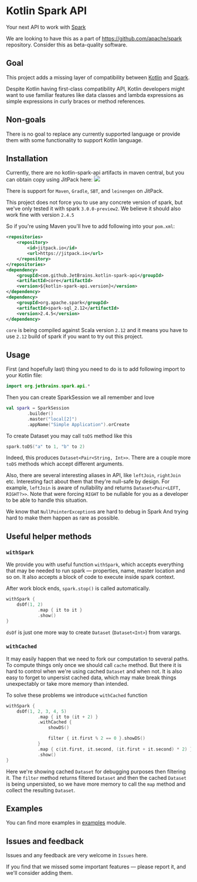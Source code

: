 # Kotlin Spark API


Your next API to work with  [Spark](https://spark.apache.org/)

We are looking to have this as a part of https://github.com/apache/spark repository. Consider this as beta-quality software.

## Goal

This project adds a missing layer of compatibility between [Kotlin](https://kotlinlang.org/) and [Spark](https://spark.apache.org/).

Despite Kotlin having first-class compatibility API, Kotlin developers might want to use familiar features like data classes and lambda expressions as simple expressions in curly braces or method references.

## Non-goals

There is no goal to replace any currently supported language or provide them with some functionality to support Kotlin language.

## Installation

Currently, there are no kotlin-spark-api artifacts in maven central, but you can obtain copy using JitPack here: [![](https://jitpack.io/v/JetBrains/kotlin-spark-api.svg)](https://jitpack.io/#JetBrains/kotlin-spark-api)

There is support for `Maven`, `Gradle`, `SBT`, and `leinengen` on JitPack.

This project does not force you to use any concrete version of spark, but we've only tested it with spark `3.0.0-preview2`.
We believe it should also work fine with version `2.4.5`

So if you're using Maven you'll hve to add following into your `pom.xml`:

```xml
<repositories>
    <repository>
        <id>jitpack.io</id>
        <url>https://jitpack.io</url>
    </repository>
</repositories>
<dependency>
    <groupId>com.github.JetBrains.kotlin-spark-api</groupId>
    <artifactId>core</artifactId>
    <version>${kotlin-spark-api.version}</version>
</dependency>
<dependency>
    <groupId>org.apache.spark</groupId>
    <artifactId>spark-sql_2.12</artifactId>
    <version>2.4.5</version>
</dependency>
```

`core` is being compiled against Scala version `2.12` and it means you have to use `2.12` build of spark if you want to try out this project.

## Usage

First (and hopefully last) thing you need to do is to add following import to your Kotlin file:

```kotlin
import org.jetbrains.spark.api.*
```

Then you can create SparkSession we all remember and love

```kotlin
val spark = SparkSession
        .builder()
        .master("local[2]")
        .appName("Simple Application").orCreate

```

To create Dataset you may call `toDS` method like this

```kotlin
spark.toDS("a" to 1, "b" to 2)
```

Indeed, this produces `Dataset<Pair<String, Int>>`. There are a couple more `toDS` methods which accept different arguments.

Also, there are several interesting aliases in API, like `leftJoin`, `rightJoin` etc.
Interesting fact about them that they're null-safe by design. For example, `leftJoin` is aware of nullability and returns `Dataset<Pair<LEFT, RIGHT?>>`.
Note that were forcing `RIGHT` to be nullable for you as a developer to be able to handle this situation.

We know that `NullPointerException`s are hard to debug in Spark And trying hard to make them happen as rare as possible.

## Useful helper methods

### `withSpark`

We provide you with useful function `withSpark`, which accepts everything that may be needed to run spark — properties, name, master location and so on. It also accepts a block of code to execute inside spark context.

After work block ends, `spark.stop()` is called automatically.

```kotlin
withSpark {
    dsOf(1, 2)
            .map { it to it }
            .show()
}
```

`dsOf` is just one more way to create `Dataset` (`Dataset<Int>`) from varargs.

### `withCached`

It may easily happen that we need to fork our computation to several paths. To compute things only once we should call `cache`
method. But there it is hard to control when we're using cached `Dataset` and when not.
It is also easy to forget to unpersist cached data, which may make break things unexpectably or take more memory
than intended.

To solve these problems we introduce `withCached` function

```kotlin
withSpark {
    dsOf(1, 2, 3, 4, 5)
            .map { it to (it + 2) }
            .withCached {
                showDS()

                filter { it.first % 2 == 0 }.showDS()
            }
            .map { c(it.first, it.second, (it.first + it.second) * 2) }
            .show()
}
```

Here we're showing cached `Dataset` for debugging purposes then filtering it. The `filter` method returns filtered `Dataset` and then the cached `Dataset` is being unpersisted, so we have more memory to call the `map` method and collect the resulting `Dataset`.

## Examples

You can find more examples in [examples](https://github.com/JetBrains/kotlin-spark-api/tree/master/examples/src/main/kotlin/org/jetbrains/spark/api/examples) module.

## Issues and feedback

Issues and any feedback are very welcome in `Issues` here.

If you find that we missed some important features — please report it, and we'll consider adding them.
